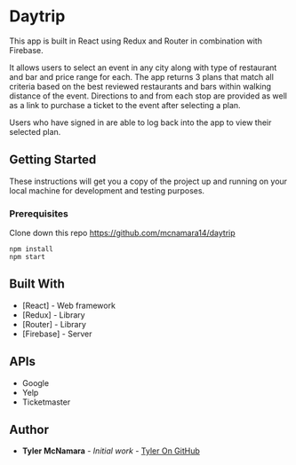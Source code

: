 # Daytrip

This app is built in React using Redux and Router in combination with Firebase. 

It allows users to select an event in any city along with type of restaurant and bar and price range for each. The app returns 3 plans that match all criteria based on the best reviewed restaurants and bars within walking distance of the event. Directions to and from each stop are provided as well as a link to purchase a ticket to the event after selecting a plan. 

Users who have signed in are able to log back into the app to view their selected plan. 

## Getting Started

These instructions will get you a copy of the project up and running on your local machine for development and testing purposes. 

### Prerequisites

Clone down this repo https://github.com/mcnamara14/daytrip

```
npm install
npm start
```

## Built With

* [React] - Web framework
* [Redux] - Library
* [Router] - Library 
* [Firebase] - Server

## APIs

* Google
* Yelp
* Ticketmaster

## Author

* **Tyler McNamara** - *Initial work* - [Tyler On GitHub](https://github.com/mcnamara14)
